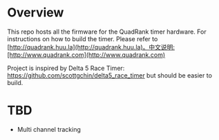 # Overview
This repo hosts all the firmware for the QuadRank timer hardware.
For instructions on how to build the timer. Please refer to [http://quadrank.huu.la](http://quadrank.huu.la)。中文说明:[http://www.quadrank.com](http://www.quadrank.com)

Project is inspired by Delta 5 Race Timer: https://github.com/scottgchin/delta5_race_timer but should be easier to build.

# TBD
* Multi channel tracking
